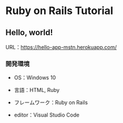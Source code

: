 # Ruby on Rails Tutorial

## Hello, world!

URL：https://hello-app-mstn.herokuapp.com/

### 開発環境

- OS：Windows 10

- 言語：HTML, Ruby

- フレームワーク：Ruby on Rails

- editor：Visual Studio Code

